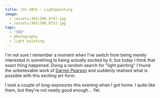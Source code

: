 ```yaml
---
title: Jan 28th — Lightpainting
image:
  - /assets/365/IMG_8747.jpg
  - /assets/365/IMG_8753.jpg
tags:
  - "365"
  - photography
  - light painting
---
```

I'm not sure I remember a moment when I've switch from being merely interested in something to being actually excited by it; but today I think that exact thing happened. Doing a random search for "light painting" I found the unbelievable work of [Darren Pearson](https://twitter.com/dariustwin) and suddenly realised what is possible with this exciting art-form. 

I took a couple of long-exposures this evening when I got home. I quite like them, but they're not neatly good enough... Yet.